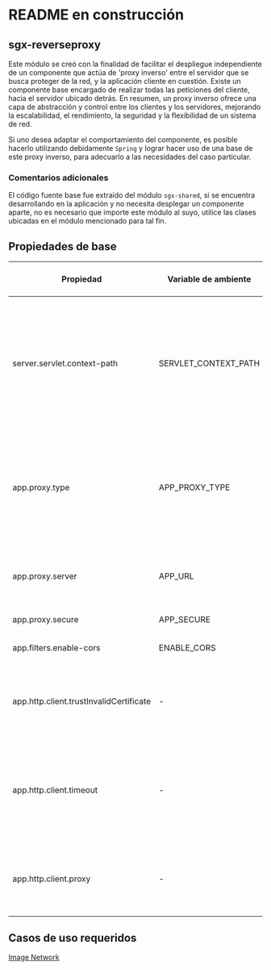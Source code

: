 # README en construcción

## sgx-reverseproxy
Este módulo se creó con la finalidad de facilitar el despliegue independiente de un componente que actúa de 'proxy inverso' entre el servidor que se busca proteger de la red, y la aplicación cliente en cuestión.
Existe un componente base encargado de realizar todas las peticiones del cliente, hacia el servidor ubicado detrás. En resumen, un proxy inverso ofrece una capa de abstracción y control entre los clientes y los servidores, mejorando la escalabilidad, el rendimiento, la seguridad y la flexibilidad de un sistema de red.

Si uno desea adaptar el comportamiento del componente, es posible hacerlo utilizando debidamente ```Spring``` y lograr hacer uso de una base de este proxy inverso, para adecuarlo a las necesidades del caso particular.

### Comentarios adicionales
El código fuente base fue extraído del módulo ```sgx-shared```, si se encuentra desarrollando en la aplicación y no necesita desplegar un componente aparte, no es necesario que importe este módulo al suyo, utilice las clases ubicadas en el módulo mencionado para tal fin.

## Propiedades de base
| Propiedad                               | Variable de ambiente | Valor por defecto | Necesidad       | Descripcion                                                                                                                                                            | Desde |
|-----------------------------------------|----------------------|-------------------|-----------------|------------------------------------------------------------------------------------------------------------------------------------------------------------------------|-------|
| server.servlet.context-path             | SERVLET_CONTEXT_PATH | -                 | **Obligatorio** | Nombre del contexto para servir los recursos, o en este caso, para delegar las solicitudes. Por ejemplo para red de imágenes el valor definido es ```/imagenetwork```. | 0.0.1 |
| app.proxy.type                          | APP_PROXY_TYPE       | base              | **Obligatorio** | En caso de que el módulo soporte más de un tipo de proxy inverso, hay que definir cual instanciar. Esta propiedad identifica a las clases con ```@Configuration```.    | 0.0.1 |
| app.proxy.server                        | APP_URL              | -                 | **Obligatorio** | Dirección URL del servidor que se encuentra detrás del proxy inverso.                                                                                                  | 0.0.1 |
| app.proxy.secure                        | APP_SECURE           | false             | Opcional        | Por ahora sin uso.                                                                                                                                                     | 0.0.1 |
| app.filters.enable-cors                 | ENABLE_CORS          | true              | Opcional        | Activa la política de CORS.                                                                                                                                            | 0.0.1 |
| app.http.client.trustInvalidCertificate | -                    | false             | Opcional        | Configura el cliente REST que utiliza el proxy inverso, para confiar en certificados no válidos.                                                                       | 0.0.1 |
| app.http.client.timeout                 | -                    | 3000              | Opcional        | Configura el cliente REST que utiliza el proxy inverso, para establecer un máximo de espera de respuesta del servidor ubicado detrás.                                  | 0.0.1 |
| app.http.client.proxy                   | -                    | -                 | Opcional        | Define un servidor proxy para realizar todas las solicitudes. En general no es necesario.                                                                              | 0.0.1 |

## Casos de uso requeridos
[Image Network](documentacion/imagenetwork.md)
